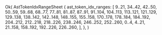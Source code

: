 Ok(
    AstTokenIdxRangeSheet {
        ast_token_idx_ranges: [
            9..21,
            34..42,
            42..50,
            50..59,
            59..68,
            68..77,
            77..81,
            81..87,
            87..91,
            91..104,
            104..113,
            113..121,
            121..129,
            129..138,
            138..142,
            142..148,
            148..155,
            155..158,
            170..178,
            178..184,
            184..192,
            204..212,
            212..218,
            218..226,
            238..246,
            246..252,
            252..260,
            0..4,
            4..21,
            21..158,
            158..192,
            192..226,
            226..260,
        ],
    },
)